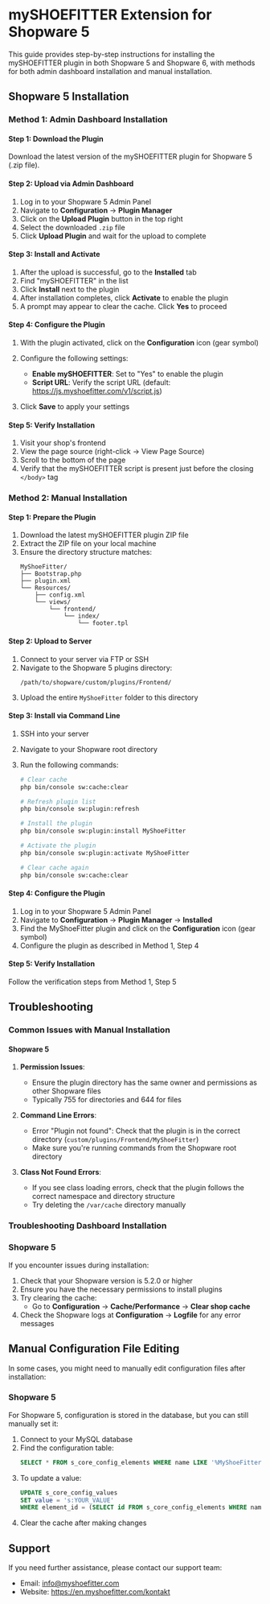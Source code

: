 # mySHOEFITTER Extension for Shopware 5

This guide provides step-by-step instructions for installing the mySHOEFITTER plugin in both Shopware 5 and Shopware 6, with methods for both admin dashboard installation and manual installation.

## Shopware 5 Installation

### Method 1: Admin Dashboard Installation

#### Step 1: Download the Plugin

Download the latest version of the mySHOEFITTER plugin for Shopware 5 (.zip file).

#### Step 2: Upload via Admin Dashboard

1. Log in to your Shopware 5 Admin Panel
2. Navigate to **Configuration** → **Plugin Manager**
3. Click on the **Upload Plugin** button in the top right
4. Select the downloaded `.zip` file
5. Click **Upload Plugin** and wait for the upload to complete

#### Step 3: Install and Activate

1. After the upload is successful, go to the **Installed** tab
2. Find "mySHOEFITTER" in the list
3. Click **Install** next to the plugin
4. After installation completes, click **Activate** to enable the plugin
5. A prompt may appear to clear the cache. Click **Yes** to proceed

#### Step 4: Configure the Plugin

1. With the plugin activated, click on the **Configuration** icon (gear symbol)

2. Configure the following settings:
   - **Enable mySHOEFITTER**: Set to "Yes" to enable the plugin
   - **Script URL**: Verify the script URL (default: https://js.myshoefitter.com/v1/script.js)

3. Click **Save** to apply your settings

#### Step 5: Verify Installation

1. Visit your shop's frontend
2. View the page source (right-click → View Page Source)
3. Scroll to the bottom of the page
4. Verify that the mySHOEFITTER script is present just before the closing `</body>` tag

### Method 2: Manual Installation

#### Step 1: Prepare the Plugin

1. Download the latest mySHOEFITTER plugin ZIP file
2. Extract the ZIP file on your local machine
3. Ensure the directory structure matches:
   ```
   MyShoeFitter/
   ├── Bootstrap.php
   ├── plugin.xml
   └── Resources/
       ├── config.xml
       └── views/
           └── frontend/
               └── index/
                   └── footer.tpl
   ```

#### Step 2: Upload to Server

1. Connect to your server via FTP or SSH
2. Navigate to the Shopware 5 plugins directory:
   ```
   /path/to/shopware/custom/plugins/Frontend/
   ```
3. Upload the entire `MyShoeFitter` folder to this directory

#### Step 3: Install via Command Line

1. SSH into your server
2. Navigate to your Shopware root directory
3. Run the following commands:

   ```bash
   # Clear cache
   php bin/console sw:cache:clear

   # Refresh plugin list
   php bin/console sw:plugin:refresh

   # Install the plugin
   php bin/console sw:plugin:install MyShoeFitter

   # Activate the plugin
   php bin/console sw:plugin:activate MyShoeFitter

   # Clear cache again
   php bin/console sw:cache:clear
   ```

#### Step 4: Configure the Plugin

1. Log in to your Shopware 5 Admin Panel
2. Navigate to **Configuration** → **Plugin Manager** → **Installed**
3. Find the MyShoeFitter plugin and click on the **Configuration** icon (gear symbol)
4. Configure the plugin as described in Method 1, Step 4

#### Step 5: Verify Installation

Follow the verification steps from Method 1, Step 5

## Troubleshooting

### Common Issues with Manual Installation

#### Shopware 5

1. **Permission Issues**:
   - Ensure the plugin directory has the same owner and permissions as other Shopware files
   - Typically 755 for directories and 644 for files

2. **Command Line Errors**:
   - Error "Plugin not found": Check that the plugin is in the correct directory (`custom/plugins/Frontend/MyShoeFitter`)
   - Make sure you're running commands from the Shopware root directory

3. **Class Not Found Errors**:
   - If you see class loading errors, check that the plugin follows the correct namespace and directory structure
   - Try deleting the `/var/cache` directory manually

### Troubleshooting Dashboard Installation

### Shopware 5

If you encounter issues during installation:

1. Check that your Shopware version is 5.2.0 or higher
2. Ensure you have the necessary permissions to install plugins
3. Try clearing the cache:
   - Go to **Configuration** → **Cache/Performance** → **Clear shop cache**
4. Check the Shopware logs at **Configuration** → **Logfile** for any error messages

## Manual Configuration File Editing

In some cases, you might need to manually edit configuration files after installation:

### Shopware 5

For Shopware 5, configuration is stored in the database, but you can still manually set it:

1. Connect to your MySQL database
2. Find the configuration table:
   ```sql
   SELECT * FROM s_core_config_elements WHERE name LIKE '%MyShoeFitter%';
   ```
3. To update a value:
   ```sql
   UPDATE s_core_config_values 
   SET value = 's:YOUR_VALUE' 
   WHERE element_id = (SELECT id FROM s_core_config_elements WHERE name = 'SETTING_NAME');
   ```
4. Clear the cache after making changes

## Support

If you need further assistance, please contact our support team:

- Email: info@myshoefitter.com
- Website: https://en.myshoefitter.com/kontakt
